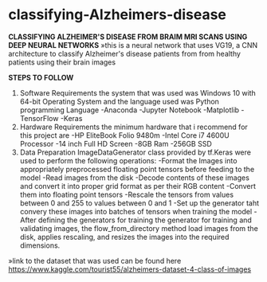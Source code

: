 # classifying-Alzheimers-disease
**CLASSIFYING ALZHEIMER'S DISEASE FROM BRAIM MRI SCANS USING DEEP NEURAL NETWORKS**
»this is a neural network that uses VG19, a CNN architecture to classify Alzheimer's disease patients from from healthy patients using their brain images

**STEPS TO FOLLOW**
1. Software Requirements
  the system that was used was Windows 10 with 64-bit Operating System and the language used was Python programming Language
  -Anaconda
  -Jupyter Notebook
  -Matplotlib
  -TensorFlow
  -Keras
2. Hardware Requirements
  the minimum hardware that i recommend for this project are
   -HP EliteBook Folio 9480m
   -Intel Core i7 4600U Processor
   -14 inch Full HD Screen
   -8GB Ram
   -256GB SSD
3. Data Preparation
  ImageDataGenerator class provided by tf.Keras were used to perform the following operations:
  -Format the Images into appropriately preprocessed floating point tensors before feeding to the model
  -Read images from the disk 
  -Decode contents of these images and convert it into proper grid format as per their RGB content
  -Convert them into floating point tensors
  -Rescale the tensors from values between 0 and 255 to values between 0 and 1
  -Set up the generator taht convery these images into batches of tensors when training the model
  -After defining the generators for training the generator for training and validating images, the flow_from_directory method load images from the disk, applies rescaling, 
    and resizes the images into the required dimensions.


»link to the dataset that was used can be found here
https://www.kaggle.com/tourist55/alzheimers-dataset-4-class-of-images
